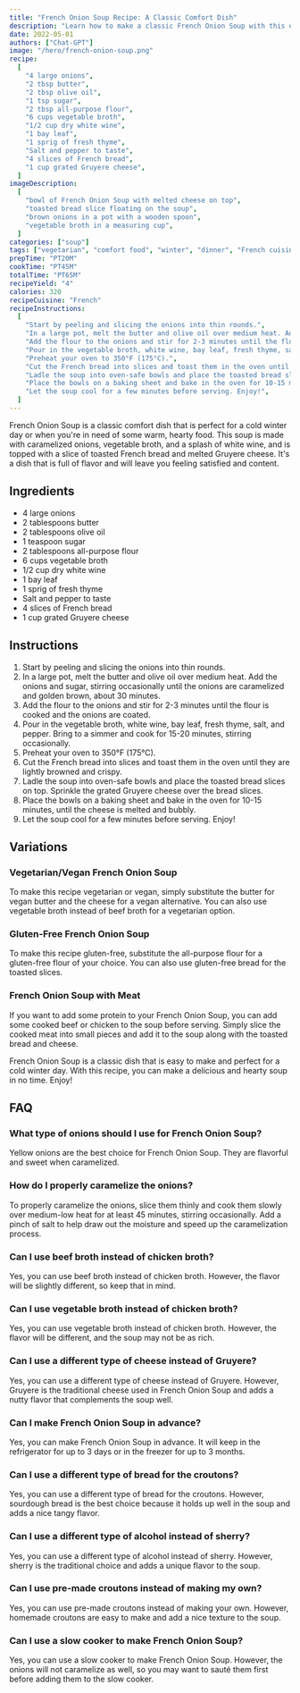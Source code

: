 ```yaml
---
title: "French Onion Soup Recipe: A Classic Comfort Dish"
description: "Learn how to make a classic French Onion Soup with this easy-to-follow recipe that is perfect for a cold winter day or when you're in need of some comfort food. This recipe is vegetarian-friendly and can be made vegan with some simple substitutions."
date: 2022-05-01
authors: ["Chat-GPT"]
image: "/hero/french-onion-soup.png"
recipe:
  [
    "4 large onions",
    "2 tbsp butter",
    "2 tbsp olive oil",
    "1 tsp sugar",
    "2 tbsp all-purpose flour",
    "6 cups vegetable broth",
    "1/2 cup dry white wine",
    "1 bay leaf",
    "1 sprig of fresh thyme",
    "Salt and pepper to taste",
    "4 slices of French bread",
    "1 cup grated Gruyere cheese",
  ]
imageDescription:
  [
    "bowl of French Onion Soup with melted cheese on top",
    "toasted bread slice floating on the soup",
    "brown onions in a pot with a wooden spoon",
    "vegetable broth in a measuring cup",
  ]
categories: ["soup"]
tags: ["vegetarian", "comfort food", "winter", "dinner", "French cuisine"]
prepTime: "PT20M"
cookTime: "PT45M"
totalTime: "PT65M"
recipeYield: "4"
calories: 320
recipeCuisine: "French"
recipeInstructions:
  [
    "Start by peeling and slicing the onions into thin rounds.",
    "In a large pot, melt the butter and olive oil over medium heat. Add the onions and sugar, stirring occasionally until the onions are caramelized and golden brown, about 30 minutes.",
    "Add the flour to the onions and stir for 2-3 minutes until the flour is cooked and the onions are coated.",
    "Pour in the vegetable broth, white wine, bay leaf, fresh thyme, salt, and pepper. Bring to a simmer and cook for 15-20 minutes, stirring occasionally.",
    "Preheat your oven to 350°F (175°C).",
    "Cut the French bread into slices and toast them in the oven until they are lightly browned and crispy.",
    "Ladle the soup into oven-safe bowls and place the toasted bread slices on top. Sprinkle the grated Gruyere cheese over the bread slices.",
    "Place the bowls on a baking sheet and bake in the oven for 10-15 minutes, until the cheese is melted and bubbly.",
    "Let the soup cool for a few minutes before serving. Enjoy!",
  ]
---
```


French Onion Soup is a classic comfort dish that is perfect for a cold winter day or when you're in need of some warm, hearty food. This soup is made with caramelized onions, vegetable broth, and a splash of white wine, and is topped with a slice of toasted French bread and melted Gruyere cheese. It's a dish that is full of flavor and will leave you feeling satisfied and content.

## Ingredients

- 4 large onions
- 2 tablespoons butter
- 2 tablespoons olive oil
- 1 teaspoon sugar
- 2 tablespoons all-purpose flour
- 6 cups vegetable broth
- 1/2 cup dry white wine
- 1 bay leaf
- 1 sprig of fresh thyme
- Salt and pepper to taste
- 4 slices of French bread
- 1 cup grated Gruyere cheese

## Instructions

1. Start by peeling and slicing the onions into thin rounds.
2. In a large pot, melt the butter and olive oil over medium heat. Add the onions and sugar, stirring occasionally until the onions are caramelized and golden brown, about 30 minutes.
3. Add the flour to the onions and stir for 2-3 minutes until the flour is cooked and the onions are coated.
4. Pour in the vegetable broth, white wine, bay leaf, fresh thyme, salt, and pepper. Bring to a simmer and cook for 15-20 minutes, stirring occasionally.
5. Preheat your oven to 350°F (175°C).
6. Cut the French bread into slices and toast them in the oven until they are lightly browned and crispy.
7. Ladle the soup into oven-safe bowls and place the toasted bread slices on top. Sprinkle the grated Gruyere cheese over the bread slices.
8. Place the bowls on a baking sheet and bake in the oven for 10-15 minutes, until the cheese is melted and bubbly.
9. Let the soup cool for a few minutes before serving. Enjoy!

## Variations

### Vegetarian/Vegan French Onion Soup

To make this recipe vegetarian or vegan, simply substitute the butter for vegan butter and the cheese for a vegan alternative. You can also use vegetable broth instead of beef broth for a vegetarian option.

### Gluten-Free French Onion Soup

To make this recipe gluten-free, substitute the all-purpose flour for a gluten-free flour of your choice. You can also use gluten-free bread for the toasted slices.

### French Onion Soup with Meat

If you want to add some protein to your French Onion Soup, you can add some cooked beef or chicken to the soup before serving. Simply slice the cooked meat into small pieces and add it to the soup along with the toasted bread and cheese.

French Onion Soup is a classic dish that is easy to make and perfect for a cold winter day. With this recipe, you can make a delicious and hearty soup in no time. Enjoy!

## FAQ

### What type of onions should I use for French Onion Soup?

Yellow onions are the best choice for French Onion Soup. They are flavorful and sweet when caramelized.

### How do I properly caramelize the onions?

To properly caramelize the onions, slice them thinly and cook them slowly over medium-low heat for at least 45 minutes, stirring occasionally. Add a pinch of salt to help draw out the moisture and speed up the caramelization process.

### Can I use beef broth instead of chicken broth?

Yes, you can use beef broth instead of chicken broth. However, the flavor will be slightly different, so keep that in mind.

### Can I use vegetable broth instead of chicken broth?

Yes, you can use vegetable broth instead of chicken broth. However, the flavor will be different, and the soup may not be as rich.

### Can I use a different type of cheese instead of Gruyere?

Yes, you can use a different type of cheese instead of Gruyere. However, Gruyere is the traditional cheese used in French Onion Soup and adds a nutty flavor that complements the soup well.

### Can I make French Onion Soup in advance?

Yes, you can make French Onion Soup in advance. It will keep in the refrigerator for up to 3 days or in the freezer for up to 3 months.

### Can I use a different type of bread for the croutons?

Yes, you can use a different type of bread for the croutons. However, sourdough bread is the best choice because it holds up well in the soup and adds a nice tangy flavor.

### Can I use a different type of alcohol instead of sherry?

Yes, you can use a different type of alcohol instead of sherry. However, sherry is the traditional choice and adds a unique flavor to the soup.

### Can I use pre-made croutons instead of making my own?

Yes, you can use pre-made croutons instead of making your own. However, homemade croutons are easy to make and add a nice texture to the soup.

### Can I use a slow cooker to make French Onion Soup?

Yes, you can use a slow cooker to make French Onion Soup. However, the onions will not caramelize as well, so you may want to sauté them first before adding them to the slow cooker.
